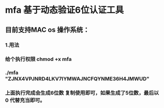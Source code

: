 # mfa 基于动态验证6位认证工具


## 目前支持MAC os 操作系统：

### 1.用法 
### 给个执行权限  chmod +x mfa 
###  ./mfa     "ZJNX4VPJNRD4LKV7IYMWAJNCFQYNME36H4JMWUD"

### 上面执行完成会生成6位数 复制使用即可，如果生成了5位数，最后以0 代替充当即可。
